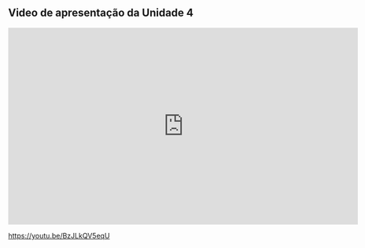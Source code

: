 ## Video de apresentação da Unidade 4

<iframe width="711" height="400" src="https://youtu.be/BzJLkQV5eqU" frameborder="0" allow="accelerometer; autoplay; clipboard-write; encrypted-media; gyroscope; picture-in-picture; web-share" allowfullscreen></iframe>

https://youtu.be/BzJLkQV5eqU

